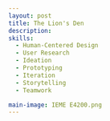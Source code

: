 ```yaml
---
layout: post
title: The Lion's Den
description: 
skills:
  - Human-Centered Design
  - User Research
  - Ideation
  - Prototyping
  - Iteration
  - Storytelling
  - Teamwork

main-image: IEME E4200.png
---
```

